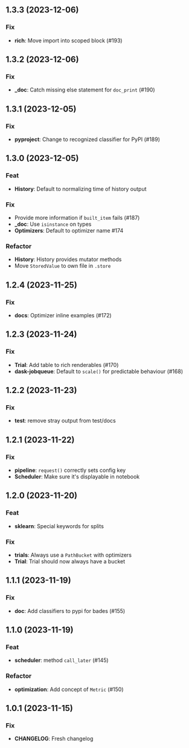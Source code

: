 ## 1.3.3 (2023-12-06)

### Fix

- **rich**: Move import into scoped block (#193)

## 1.3.2 (2023-12-06)

### Fix

- **_doc**: Catch missing else statement for `doc_print` (#190)

## 1.3.1 (2023-12-05)

### Fix

- **pyproject**: Change to recognized classifier for PyPI (#189)

## 1.3.0 (2023-12-05)

### Feat

- **History**: Default to normalizing time of history output

### Fix

- Provide more information if `built_item` fails (#187)
- **_doc**: Use `isinstance` on types
- **Optimizers**: Default to optimizer name #174

### Refactor

- **History**: History provides mutator methods
- Move `StoredValue` to own file in `.store`

## 1.2.4 (2023-11-25)

### Fix

- **docs**: Optimizer inline examples (#172)

## 1.2.3 (2023-11-24)

### Fix

- **Trial**: Add table to rich renderables (#170)
- **dask-jobqueue**: Default to `scale()` for predictable behaviour (#168)

## 1.2.2 (2023-11-23)

### Fix

- **test**: remove stray output from test/docs

## 1.2.1 (2023-11-22)

### Fix

- **pipeline**: `request()` correctly sets config key
- **Scheduler**: Make sure it's displayable in notebook

## 1.2.0 (2023-11-20)

### Feat

- **sklearn**: Special keywords for splits

### Fix

- **trials**: Always use a `PathBucket` with optimizers
- **Trial**: Trial should now always have a bucket

## 1.1.1 (2023-11-19)

### Fix

- **doc**: Add classifiers to pypi for bades (#155)

## 1.1.0 (2023-11-19)

### Feat

- **scheduler**: method `call_later` (#145)

### Refactor

- **optimization**: Add concept of `Metric` (#150)

## 1.0.1 (2023-11-15)

### Fix

- **CHANGELOG**: Fresh changelog
